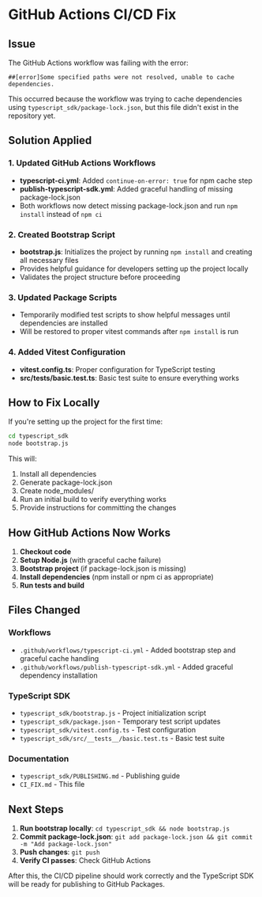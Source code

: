 # GitHub Actions CI/CD Fix

## Issue
The GitHub Actions workflow was failing with the error:
```
##[error]Some specified paths were not resolved, unable to cache dependencies.
```

This occurred because the workflow was trying to cache dependencies using `typescript_sdk/package-lock.json`, but this file didn't exist in the repository yet.

## Solution Applied

### 1. Updated GitHub Actions Workflows
- **typescript-ci.yml**: Added `continue-on-error: true` for npm cache step
- **publish-typescript-sdk.yml**: Added graceful handling of missing package-lock.json
- Both workflows now detect missing package-lock.json and run `npm install` instead of `npm ci`

### 2. Created Bootstrap Script
- **bootstrap.js**: Initializes the project by running `npm install` and creating all necessary files
- Provides helpful guidance for developers setting up the project locally
- Validates the project structure before proceeding

### 3. Updated Package Scripts
- Temporarily modified test scripts to show helpful messages until dependencies are installed
- Will be restored to proper vitest commands after `npm install` is run

### 4. Added Vitest Configuration
- **vitest.config.ts**: Proper configuration for TypeScript testing
- **src/__tests__/basic.test.ts**: Basic test suite to ensure everything works

## How to Fix Locally

If you're setting up the project for the first time:

```bash
cd typescript_sdk
node bootstrap.js
```

This will:
1. Install all dependencies
2. Generate package-lock.json
3. Create node_modules/
4. Run an initial build to verify everything works
5. Provide instructions for committing the changes

## How GitHub Actions Now Works

1. **Checkout code**
2. **Setup Node.js** (with graceful cache failure)
3. **Bootstrap project** (if package-lock.json is missing)
4. **Install dependencies** (npm install or npm ci as appropriate)
5. **Run tests and build**

## Files Changed

### Workflows
- `.github/workflows/typescript-ci.yml` - Added bootstrap step and graceful cache handling
- `.github/workflows/publish-typescript-sdk.yml` - Added graceful dependency installation

### TypeScript SDK
- `typescript_sdk/bootstrap.js` - Project initialization script
- `typescript_sdk/package.json` - Temporary test script updates
- `typescript_sdk/vitest.config.ts` - Test configuration
- `typescript_sdk/src/__tests__/basic.test.ts` - Basic test suite

### Documentation
- `typescript_sdk/PUBLISHING.md` - Publishing guide
- `CI_FIX.md` - This file

## Next Steps

1. **Run bootstrap locally**: `cd typescript_sdk && node bootstrap.js`
2. **Commit package-lock.json**: `git add package-lock.json && git commit -m "Add package-lock.json"`
3. **Push changes**: `git push`
4. **Verify CI passes**: Check GitHub Actions

After this, the CI/CD pipeline should work correctly and the TypeScript SDK will be ready for publishing to GitHub Packages.